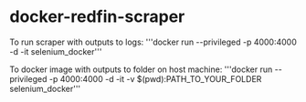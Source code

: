 # docker-redfin-scraper

To run scraper with outputs to logs:
'''docker run --privileged -p 4000:4000 -d -it selenium_docker'''

To docker image with outputs to folder on host machine:
'''docker run --privileged -p 4000:4000 -d -it -v $(pwd):PATH_TO_YOUR_FOLDER selenium_docker'''